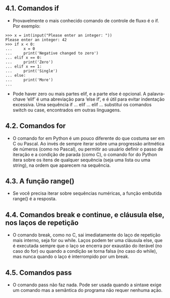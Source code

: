 ## 4.1. Comandos if
- Provavelmente o mais conhecido comando de controle de fluxo é o if. Por exemplo:
```
>>> x = int(input("Please enter an integer: "))
Please enter an integer: 42
>>> if x < 0:
...     x = 0
...     print('Negative changed to zero')
... elif x == 0:
...     print('Zero')
... elif x == 1:
...     print('Single')
... else:
...     print('More')
...
```
- Pode haver zero ou mais partes elif, e a parte else é opcional. A palavra-chave ‘elif’ é uma abreviação para ‘else if’, e é útil para evitar indentação excessiva. Uma sequência if … elif … elif … substitui os comandos switch ou case, encontrados em outras linguagens.

## 4.2. Comandos for
- O comando for em Python é um pouco diferente do que costuma ser em C ou Pascal. Ao invés de sempre iterar sobre uma progressão aritmética de números (como no Pascal), ou permitir ao usuário definir o passo de iteração e a condição de parada (como C), o comando for do Python itera sobre os itens de qualquer sequência (seja uma lista ou uma string), na ordem que aparecem na sequência.
 
## 4.3. A função range()
- Se você precisa iterar sobre sequências numéricas, a função embutida range() é a resposta.

## 4.4. Comandos break e continue, e cláusula else, nos laços de repetição
- O comando break, como no C, sai imediatamente do laço de repetição mais interno, seja for ou while. Laços podem ter uma cláusula else, que é executada sempre que o laço se encerra por exaustão do iterável (no caso do for) ou quando a condição se torna falsa (no caso do while), mas nunca quando o laço é interrompido por um break.

## 4.5. Comandos pass
- O comando pass não faz nada. Pode ser usada quando a sintaxe exige um comando mas a semântica do programa não requer nenhuma ação.